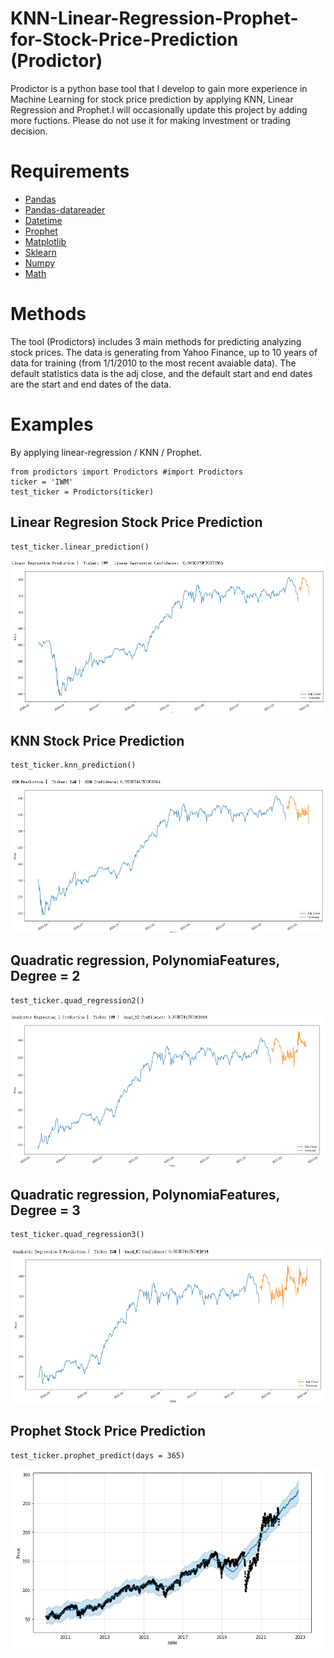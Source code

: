 # KNN-Linear-Regression-Prophet-for-Stock-Price-Prediction (Prodictor)
Prodictor is a python base tool that I develop to gain more experience in Machine Learning for stock price prediction by applying KNN, Linear Regression and Prophet.I will occasionally update this project by adding more fuctions. Please do not use it for making investment or trading decision. 
# Requirements
* [Pandas](https://pandas.pydata.org)
* [Pandas-datareader](https://pandas-datareader.readthedocs.io/en/latest)
* [Datetime](https://docs.python.org/3/library/datetime.html)
* [Prophet](https://facebook.github.io/prophet/docs/installation.html#installation-in-python)
* [Matplotlib](https://matplotlib.org/stable/users/index.html)
* [Sklearn](https://scikit-learn.org/stable/user_guide.html)
* [Numpy](https://numpy.org/doc/stable/)
* [Math](https://docs.python.org/3/library/math.html)

# Methods
The tool (Prodictors) includes 3 main methods for predicting analyzing stock prices. 
The data is generating from Yahoo Finance, up to 10 years of data for training (from 1/1/2010 to the most recent avaiable data). The default statistics data is the adj close, and the default start and end dates are the start and end dates of the data.
# Examples
By applying linear-regression / KNN / Prophet. 
```
from prodictors import Prodictors #import Prodictors
ticker = 'IWM'
test_ticker = Prodictors(ticker)
```

## Linear Regresion Stock Price Prediction
```
test_ticker.linear_prediction() 
```
![](images/LinearRegressionPrediction.png)

## KNN Stock Price Prediction
```
test_ticker.knn_prediction()
```
![](images/KNNPrediction.png)

## Quadratic regression, PolynomiaFeatures, Degree = 2
```
test_ticker.quad_regression2()
```
![](images/quadr2.png)

## Quadratic regression, PolynomiaFeatures, Degree = 3
```
test_ticker.quad_regression3()
```
![](images/Quadr3.png)

## Prophet Stock Price Prediction
```
test_ticker.prophet_predict(days = 365)
```
![](images/ProphetPrediction.png)

